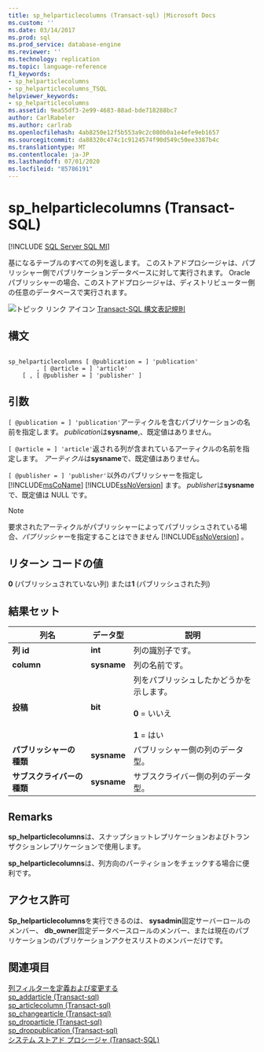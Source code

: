 ```yaml
---
title: sp_helparticlecolumns (Transact-sql) |Microsoft Docs
ms.custom: ''
ms.date: 03/14/2017
ms.prod: sql
ms.prod_service: database-engine
ms.reviewer: ''
ms.technology: replication
ms.topic: language-reference
f1_keywords:
- sp_helparticlecolumns
- sp_helparticlecolumns_TSQL
helpviewer_keywords:
- sp_helparticlecolumns
ms.assetid: 9ea55df3-2e99-4683-88ad-bde718288bc7
author: CarlRabeler
ms.author: carlrab
ms.openlocfilehash: 4ab8250e12f5b553a9c2c080b0a1e4efe9eb1657
ms.sourcegitcommit: da88320c474c1c9124574f90d549c50ee3387b4c
ms.translationtype: MT
ms.contentlocale: ja-JP
ms.lasthandoff: 07/01/2020
ms.locfileid: "85786191"
---
```

# <a name="sp_helparticlecolumns-transact-sql"></a>sp_helparticlecolumns (Transact-SQL)
[!INCLUDE [SQL Server SQL MI](../../includes/applies-to-version/sql-asdbmi.md)]

  基になるテーブルのすべての列を返します。 このストアドプロシージャは、パブリッシャー側でパブリケーションデータベースに対して実行されます。 Oracle パブリッシャーの場合、このストアドプロシージャは、ディストリビューター側の任意のデータベースで実行されます。  
  
 ![トピック リンク アイコン](../../database-engine/configure-windows/media/topic-link.gif "トピック リンク アイコン") [Transact-SQL 構文表記規則](../../t-sql/language-elements/transact-sql-syntax-conventions-transact-sql.md)  
  
## <a name="syntax"></a>構文  
  
```  
  
sp_helparticlecolumns [ @publication = ] 'publication'   
        , [ @article = ] 'article'  
    [ , [ @publisher = ] 'publisher' ]  
```  
  
## <a name="arguments"></a>引数  
`[ @publication = ] 'publication'`アーティクルを含むパブリケーションの名前を指定します。 *publication*は**sysname**,、既定値はありません。  
  
`[ @article = ] 'article'`返される列が含まれているアーティクルの名前を指定します。 *アーティクル*は**sysname**で、既定値はありません。  
  
`[ @publisher = ] 'publisher'`以外のパブリッシャーを指定し [!INCLUDE[msCoName](../../includes/msconame-md.md)] [!INCLUDE[ssNoVersion](../../includes/ssnoversion-md.md)] ます。 *publisher*は**sysname**で、既定値は NULL です。  
  
> [!NOTE]  
>  要求されたアーティクルがパブリッシャーによってパブリッシュされている場合、*パブリッシャー*を指定することはできません [!INCLUDE[ssNoVersion](../../includes/ssnoversion-md.md)] 。  
  
## <a name="return-code-values"></a>リターン コードの値  
 **0** (パブリッシュされていない列) または**1** (パブリッシュされた列)  
  
## <a name="result-sets"></a>結果セット  
  
|列名|データ型|説明|  
|-----------------|---------------|-----------------|  
|**列 id**|**int**|列の識別子です。|  
|**column**|**sysname**|列の名前です。|  
|**投稿**|**bit**|列をパブリッシュしたかどうかを示します。<br /><br /> **0** = いいえ<br /><br /> **1** = はい|  
|**パブリッシャーの種類**|**sysname**|パブリッシャー側の列のデータ型。|  
|**サブスクライバーの種類**|**sysname**|サブスクライバー側の列のデータ型。|  
  
## <a name="remarks"></a>Remarks  
 **sp_helparticlecolumns**は、スナップショットレプリケーションおよびトランザクションレプリケーションで使用します。  
  
 **sp_helparticlecolumns**は、列方向のパーティションをチェックする場合に便利です。  
  
## <a name="permissions"></a>アクセス許可  
 **Sp_helparticlecolumns**を実行できるのは、 **sysadmin**固定サーバーロールのメンバー、 **db_owner**固定データベースロールのメンバー、または現在のパブリケーションのパブリケーションアクセスリストのメンバーだけです。  
  
## <a name="see-also"></a>関連項目  
 [列フィルターを定義および変更する](../../relational-databases/replication/publish/define-and-modify-a-column-filter.md)   
 [sp_addarticle &#40;Transact-sql&#41;](../../relational-databases/system-stored-procedures/sp-addarticle-transact-sql.md)   
 [sp_articlecolumn &#40;Transact-sql&#41;](../../relational-databases/system-stored-procedures/sp-articlecolumn-transact-sql.md)   
 [sp_changearticle &#40;Transact-sql&#41;](../../relational-databases/system-stored-procedures/sp-changearticle-transact-sql.md)   
 [sp_droparticle &#40;Transact-sql&#41;](../../relational-databases/system-stored-procedures/sp-droparticle-transact-sql.md)   
 [sp_droppublication &#40;Transact-sql&#41;](../../relational-databases/system-stored-procedures/sp-droppublication-transact-sql.md)   
 [システム ストアド プロシージャ &#40;Transact-SQL&#41;](../../relational-databases/system-stored-procedures/system-stored-procedures-transact-sql.md)  
  
  
